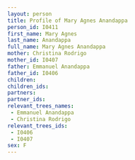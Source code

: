 ```yaml
---
layout: person
title: Profile of Mary Agnes Anandappa
person_id: I0411
first_name: Mary Agnes
last_name: Anandappa
full_name: Mary Agnes Anandappa
mother: Christina Rodrigo
mother_id: I0407
father: Emmanuel Anandappa
father_id: I0406
children:
children_ids:
partners:
partner_ids:
relevant_trees_names:
 - Emmanuel Anandappa
 - Christina Rodrigo
relevant_trees_ids:
 - I0406
 - I0407
sex: F
---
```


